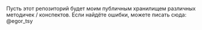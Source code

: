 Пусть этот репозиторий будет моим публичным хранилищем различных методичек / конспектов.
Если найдёте ошибки, можете писать сюда: @egor_tsy
